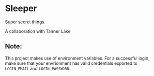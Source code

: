 # Sleeper
Super secret things. 

A collaboration with Tanner Lake

## Note:
This project makes use of environment variables. For a successful login, make
sure that your envrionment has valid credentials exported to `LOGIN_EMAIL`
and `LOGIN_PASSWORD`.
